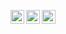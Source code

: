 [<img align="left" alt="linkedin" height="22px" src="https://img.shields.io/badge/-LinkedIn-FFFFFF" />](https://www.linkedin.com/in/zaursharifov-404/) 
[<img align="left" alt="instagram" height="22px" src="https://img.shields.io/badge/-Instagram-FFFFFF" />](https://www.instagram.com/zaursharifov1)
<img align="left" height="22px" src="https://komarev.com/ghpvc/?username=zeo404&color=5E5E5E&label=views">



